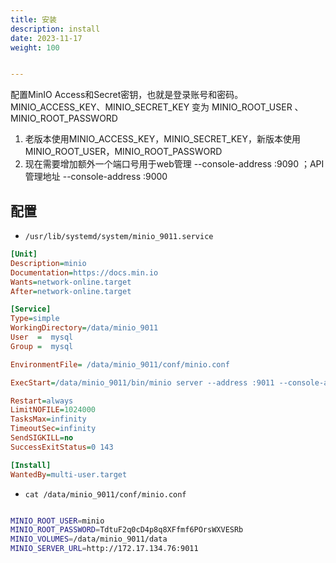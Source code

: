 ```yaml
---
title: 安装
description: install
date: 2023-11-17
weight: 100


---
```


配置MinIO Access和Secret密钥，也就是登录账号和密码。 MINIO_ACCESS_KEY、MINIO_SECRET_KEY 变为 MINIO_ROOT_USER 、MINIO_ROOT_PASSWORD


1. 老版本使用MINIO_ACCESS_KEY，MINIO_SECRET_KEY，新版本使用MINIO_ROOT_USER，MINIO_ROOT_PASSWORD
2. 现在需要增加额外一个端口号用于web管理 --console-address :9090 ；API管理地址 --console-address :9000


## 配置

- `/usr/lib/systemd/system/minio_9011.service`
```ini
[Unit]
Description=minio
Documentation=https://docs.min.io
Wants=network-online.target
After=network-online.target

[Service]
Type=simple
WorkingDirectory=/data/minio_9011
User  =  mysql
Group =  mysql

EnvironmentFile= /data/minio_9011/conf/minio.conf

ExecStart=/data/minio_9011/bin/minio server --address :9011 --console-address :9012 --config-dir /data/minio_9011/conf  /data/minio_9011/data

Restart=always
LimitNOFILE=1024000
TasksMax=infinity
TimeoutSec=infinity
SendSIGKILL=no
SuccessExitStatus=0 143

[Install]
WantedBy=multi-user.target


```

- `cat /data/minio_9011/conf/minio.conf`
```bash

MINIO_ROOT_USER=minio
MINIO_ROOT_PASSWORD=TdtuF2q0cD4p8q8XFfmf6POrsWXVESRb
MINIO_VOLUMES=/data/minio_9011/data
MINIO_SERVER_URL=http://172.17.134.76:9011

```





